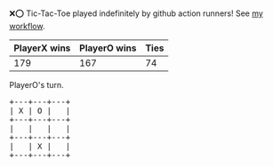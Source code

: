 :x::o: Tic-Tac-Toe played indefinitely by github action runners! See [my workflow](.github/workflows/play.yaml).

|PlayerX wins|PlayerO wins|Ties|
|-|-|-|
|179|167|74|

PlayerO's turn.

<pre>
+---+---+---+
| X | O |   |
+---+---+---+
|   |   |   |
+---+---+---+
|   | X |   |
+---+---+---+
</pre>